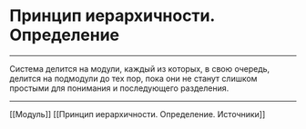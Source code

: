 # Принцип иерархичности. Определение

---

Система делится на модули, каждый из которых, в свою очередь, делится на подмодули до тех пор, пока они не станут слишком простыми для понимания и последующего разделения.

---

[[Модуль]]
[[Принцип иерархичности. Определение. Источники]]